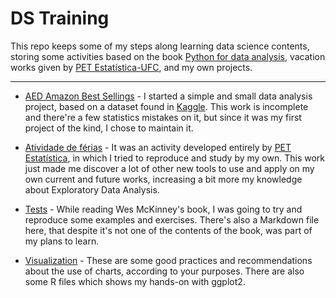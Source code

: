 # DS Training

This repo keeps some of my steps along learning data science contents, storing some activities based on the book [Python for data analysis](https://www.amazon.com.br/Python-Para-An%C3%A1lise-Dados-Tratamento/dp/8575226479/ref=sr_1_2?crid=2DJTA1V1T7T8Y&keywords=python+for+data+analysis&qid=1665237954&qu=eyJxc2MiOiIyLjI4IiwicXNhIjoiMi4xMSIsInFzcCI6IjEuODMifQ%3D%3D&sprefix=python+for%2Caps%2C222&sr=8-2), vacation works given by [PET Estatística-UFC](https://sites.google.com/view/petestatisticaufc/), and my own projects.

---

* [AED Amazon Best Sellings](AED%20Amazon%20Best%20Sellings) - I started a simple and small data analysis project, based on a dataset found in [Kaggle](https://www.kaggle.com/). This work is incomplete and there're a few statistics mistakes on it, but since it was my first project of the kind, I chose to maintain it.

* [Atividade de férias](Atividade%20de%20F%C3%A9rias) - It was an activity developed entirely by [PET Estatística](https://sites.google.com/view/petestatisticaufc/), in which I tried to reproduce and study by my own. This work just made me discover a lot of other new tools to use and apply on my own current and future works, increasing a bit more my knowledge about Exploratory Data Analysis. 

* [Tests](https://github.com/4r7hu3/data-science-learning/tree/main/Tests) - While reading Wes McKinney's book, I was going to try and reproduce some examples and exercises. There's also a Markdown file here, that despite it's not one of the contents of the book, was part of my plans to learn. 

* [Visualization](Visualization) - These are some good practices and recommendations about the use of charts, according to your purposes. There are also some R files which shows my hands-on with ggplot2.
